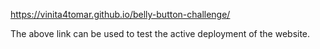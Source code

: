 https://vinita4tomar.github.io/belly-button-challenge/

The above link can be used to test the active deployment of the website.
